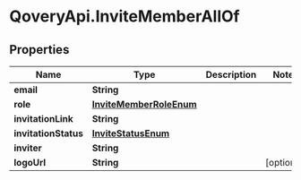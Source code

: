 # QoveryApi.InviteMemberAllOf

## Properties

Name | Type | Description | Notes
------------ | ------------- | ------------- | -------------
**email** | **String** |  | 
**role** | [**InviteMemberRoleEnum**](InviteMemberRoleEnum.md) |  | 
**invitationLink** | **String** |  | 
**invitationStatus** | [**InviteStatusEnum**](InviteStatusEnum.md) |  | 
**inviter** | **String** |  | 
**logoUrl** | **String** |  | [optional] 


